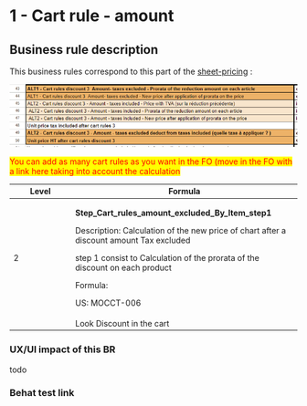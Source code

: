 # 1 - Cart rule - amount

## Business rule description

This business rules correspond to this part of the [sheet-pricing](https://docs.google.com/spreadsheets/d/1SKKAMRoQqmfnpv7Hg2fZdsrd1DjfuyYB3u8gmejZ3ZM/edit#gid=538880055) :

![](<../../../../.gitbook/assets/image (2) (1).png>)

<mark style="color:red;">You can add as many cart rules as you want in the FO (move in the FO with a link here taking into account the calculation</mark>



<table><thead><tr><th width="94">Level</th><th>Formula</th></tr></thead><tbody><tr><td>2</td><td><p><strong>Step_Cart_rules_amount_excluded_By_Item_step1</strong></p><p>Description: Calculation of the new price of chart after a discount amount Tax excluded</p><p>step 1 consist to Calculation of the prorata of the discount on each product</p><p>Formula: </p><p>US: MOCCT-006</p></td></tr><tr><td></td><td>Look Discount in the cart</td></tr></tbody></table>

### UX/UI impact of this BR

todo

### Behat test link
